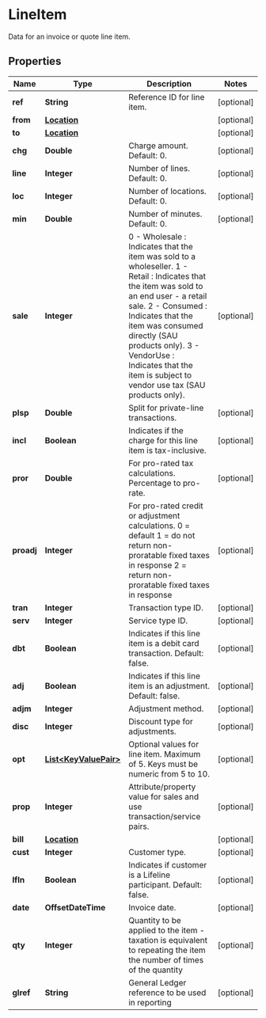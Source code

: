 

# LineItem

Data for an invoice or quote line item.

## Properties

Name | Type | Description | Notes
------------ | ------------- | ------------- | -------------
**ref** | **String** | Reference ID for line item. |  [optional]
**from** | [**Location**](Location.md) |  |  [optional]
**to** | [**Location**](Location.md) |  |  [optional]
**chg** | **Double** | Charge amount.  Default: 0. |  [optional]
**line** | **Integer** | Number of lines.  Default: 0. |  [optional]
**loc** | **Integer** | Number of locations.  Default: 0. |  [optional]
**min** | **Double** | Number of minutes.  Default: 0. |  [optional]
**sale** | **Integer** | 0 - Wholesale : Indicates that the item was sold to a wholeseller.  1 - Retail : Indicates that the item was sold to an end user - a retail sale.  2 - Consumed : Indicates that the item was consumed directly (SAU products only).  3 - VendorUse : Indicates that the item is subject to vendor use tax (SAU products only). |  [optional]
**plsp** | **Double** | Split for private-line transactions. |  [optional]
**incl** | **Boolean** | Indicates if the charge for this line item is tax-inclusive. |  [optional]
**pror** | **Double** | For pro-rated tax calculations. Percentage to pro-rate. |  [optional]
**proadj** | **Integer** | For pro-rated credit or adjustment calculations.  0 &#x3D; default  1 &#x3D; do not return non-proratable fixed taxes in response  2 &#x3D; return non-proratable fixed taxes in response |  [optional]
**tran** | **Integer** | Transaction type ID. |  [optional]
**serv** | **Integer** | Service type ID. |  [optional]
**dbt** | **Boolean** | Indicates if this line item is a debit card transaction.  Default: false. |  [optional]
**adj** | **Boolean** | Indicates if this line item is an adjustment.  Default: false. |  [optional]
**adjm** | **Integer** | Adjustment method. |  [optional]
**disc** | **Integer** | Discount type for adjustments. |  [optional]
**opt** | [**List&lt;KeyValuePair&gt;**](KeyValuePair.md) | Optional values for line item. Maximum of 5. Keys must be numeric from 5 to 10. |  [optional]
**prop** | **Integer** | Attribute/property value for sales and use transaction/service pairs. |  [optional]
**bill** | [**Location**](Location.md) |  |  [optional]
**cust** | **Integer** | Customer type. |  [optional]
**lfln** | **Boolean** | Indicates if customer is a Lifeline participant.  Default: false. |  [optional]
**date** | **OffsetDateTime** | Invoice date. |  [optional]
**qty** | **Integer** | Quantity to be applied to the item - taxation is equivalent to repeating the item the number of times of the quantity |  [optional]
**glref** | **String** | General Ledger reference to be used in reporting |  [optional]



